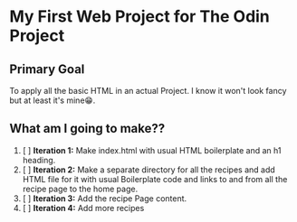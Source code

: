 # My First Web Project for The Odin Project

## Primary Goal

To apply all the basic HTML in an actual Project. I know it won't look fancy but at least it's mine😁.

## What am I going to make??
1. [ ]  **Iteration 1:** Make index.html with usual HTML boilerplate and an h1 heading.
2. [ ]  **Iteration 2:** Make a separate directory for all the recipes and add HTML file for it with usual Boilerplate code and links to and from all the recipe page to the home page.
3. [ ]  **Iteration 3:** Add the recipe Page content.
4. [ ]  **Iteration 4:** Add more recipes

